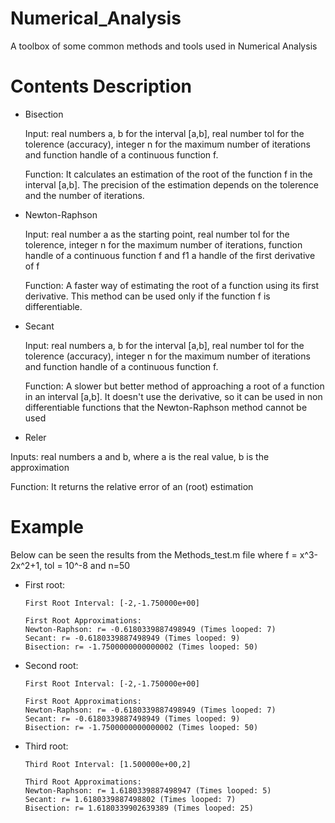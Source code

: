 # Numerical_Analysis
A toolbox of some common methods and tools used in Numerical Analysis

# Contents Description

- Bisection
   
  Input: real numbers a, b for the interval [a,b], real number tol for the tolerence (accuracy), integer n for the maximum number of iterations and function handle of a continuous function f. 
  
  Function: It calculates an estimation of the root of the function f in the interval [a,b]. The precision of the estimation depends on the tolerence and the number of iterations.
  
- Newton-Raphson
  
  Input: real number a as the starting point, real number tol for the tolerence, integer n for the maximum number of iterations, function handle of a continuous function f and f1 a handle of the first derivative of f
  
  Function: A faster way of estimating the root of a function using its first derivative. This method can be used only if the function f is differentiable.
  
- Secant

  Input: real numbers a, b for the interval [a,b], real number tol for the tolerence (accuracy), integer n for the maximum number of iterations and function handle of a continuous function f.
  
  Function: A slower but better method of approaching a root of a function in an interval [a,b]. It doesn't use the derivative, so it can be used in non differentiable functions that the Newton-Raphson method cannot be used
  
- Reler

 Inputs: real numbers a and b, where a is the real value, b is the approximation
 
 Function: It returns the relative error of an (root) estimation
 
# Example

Below can be seen the results from the Methods_test.m file where f = x^3-2x^2+1, tol = 10^-8 and n=50

- First root:
    
      First Root Interval: [-2,-1.750000e+00] 

      First Root Approximations: 
      Newton-Raphson: r= -0.6180339887498949 (Times looped: 7) 
      Secant: r= -0.6180339887498949 (Times looped: 9) 
      Bisection: r= -1.7500000000000002 (Times looped: 50)
    
- Second root:
    
      First Root Interval: [-2,-1.750000e+00] 

      First Root Approximations: 
      Newton-Raphson: r= -0.6180339887498949 (Times looped: 7) 
      Secant: r= -0.6180339887498949 (Times looped: 9) 
      Bisection: r= -1.7500000000000002 (Times looped: 50)
    
- Third root:
    
      Third Root Interval: [1.500000e+00,2] 

      Third Root Approximations: 
      Newton-Raphson: r= 1.6180339887498947 (Times looped: 5) 
      Secant: r= 1.6180339887498802 (Times looped: 7) 
      Bisection: r= 1.6180339902639389 (Times looped: 25)
